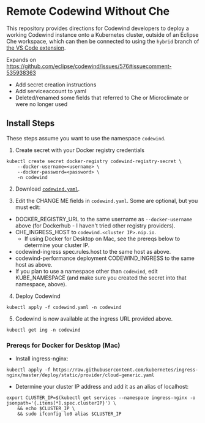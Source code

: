 # Remote Codewind Without Che

This repository provides directions for Codewind developers to deploy a working Codewind instance onto a Kubernetes cluster, outside of an Eclipse Che workspace, which can then be connected to using the `hybrid` branch of [the VS Code extension](https://github.com/eclipse/codewind-vscode/tree/hybrid).

Expands on https://github.com/eclipse/codewind/issues/576#issuecomment-535938363
- Add secret creation instructions
- Add serviceaccount to yaml
- Deleted/renamed some fields that referred to Che or Microclimate or were no longer used

## Install Steps

These steps assume you want to use the namespace `codewind`.

1. Create secret with your Docker registry credentials

```
kubectl create secret docker-registry codewind-registry-secret \
    --docker-username=<username> \
    --docker-password=<password> \
    -n codewind
```

2. Download [`codewind.yaml`](https://raw.githubusercontent.com/tetchel/codewind-without-che/master/codewind.yaml).

2. Edit the CHANGE ME fields in `codewind.yaml`. Some are optional, but you must edit:
- DOCKER_REGISTRY_URL to the same username as `--docker-username` above (for Dockerhub - I haven't tried other registry providers).
- CHE_INGRESS_HOST to `codewind.<cluster IP>.nip.io`.
    - If using Docker for Desktop on Mac, see the prereqs below to determine your cluster IP.
- codewind-ingress spec.rules.host to the same host as above.
- codewind-performance deployment CODEWIND_INGRESS to the same host as above.
- If you plan to use a namespace other than `codewind`, edit KUBE_NAMESPACE (and make sure you created the secret into that namespace, above).

4. Deploy Codewind

`kubectl apply -f codewind.yaml -n codewind`

5. Codewind is now available at the ingress URL provided above.

`kubectl get ing -n codewind`

### Prereqs for Docker for Desktop (Mac)
- Install ingress-nginx:
```
kubectl apply -f https://raw.githubusercontent.com/kubernetes/ingress-nginx/master/deploy/static/provider/cloud-generic.yaml
```
- Determine your cluster IP address and add it as an alias of localhost:
```
export CLUSTER_IP=$(kubectl get services --namespace ingress-nginx -o jsonpath='{.items[*].spec.clusterIP}') \
    && echo $CLUSTER_IP \
    && sudo ifconfig lo0 alias $CLUSTER_IP
```
